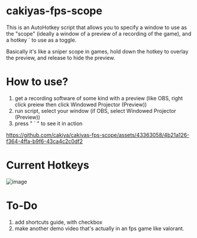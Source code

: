 # cakiyas-fps-scope
This is an AutoHotkey script that allows you to specify a window to use as the "scope" (ideally a window of a preview of a recording of the game), and a hotkey ` to use as a toggle.

Basically it's like a sniper scope in games, hold down the hotkey to overlay the preview, and release to hide the preview.

# How to use?
1. get a recording software of some kind with a preview (like OBS, right click preiew then click Windowed Projector (Preview))
2. run script, select your window (if OBS, select Windowed Projector (Preview))
3. press " ` " to see it in action

https://github.com/cakiya/cakiyas-fps-scope/assets/43363058/4b21a126-f364-4ffa-b9f6-43ca4c2c0df2

# Current Hotkeys
![image](https://github.com/cakiya/cakiyas-fps-scope/assets/43363058/62756c98-95e8-4254-be7f-e3e621c2bd54)

# To-Do
1. add shortcuts guide, with checkbox
2. make another demo video that's actually in an fps game like valorant.





